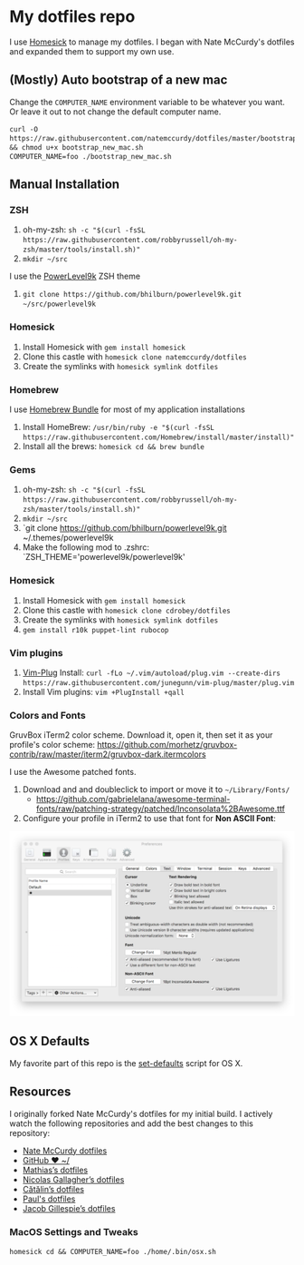 # My dotfiles repo

I use [Homesick](https://github.com/technicalpickles/homesick) to manage my dotfiles.  I began with Nate McCurdy's dotfiles and expanded them to support my own use.

## (Mostly) Auto bootstrap of a new mac

Change the `COMPUTER_NAME` environment variable to be whatever you want. Or leave it out to not change the default computer name.

```
curl -O https://raw.githubusercontent.com/natemccurdy/dotfiles/master/bootstrap_new_mac.sh && chmod u+x bootstrap_new_mac.sh
COMPUTER_NAME=foo ./bootstrap_new_mac.sh
```

## Manual Installation

### ZSH

1. oh-my-zsh: `sh -c "$(curl -fsSL https://raw.githubusercontent.com/robbyrussell/oh-my-zsh/master/tools/install.sh)"`
1. `mkdir ~/src`

I use the [PowerLevel9k](https://github.com/bhilburn/powerlevel9k.git) ZSH theme

1. `git clone https://github.com/bhilburn/powerlevel9k.git ~/src/powerlevel9k`

### Homesick

1. Install Homesick with `gem install homesick`
1. Clone this castle with `homesick clone natemccurdy/dotfiles`
1. Create the symlinks with `homesick symlink dotfiles`

### Homebrew

I use [Homebrew Bundle](https://github.com/Homebrew/homebrew-bundle) for most of my application installations

1. Install HomeBrew: `/usr/bin/ruby -e "$(curl -fsSL https://raw.githubusercontent.com/Homebrew/install/master/install)"`
1. Install all the brews: `homesick cd && brew bundle`

### Gems

1. oh-my-zsh: `sh -c "$(curl -fsSL https://raw.githubusercontent.com/robbyrussell/oh-my-zsh/master/tools/install.sh)"`
1. `mkdir ~/src`
1. `git clone https://github.com/bhilburn/powerlevel9k.git ~/.themes/powerlevel9k
1. Make the following mod to .zshrc:  `ZSH_THEME='powerlevel9k/powerlevel9k'

### Homesick

1. Install Homesick with `gem install homesick`
1. Clone this castle with `homesick clone cdrobey/dotfiles`
1. Create the symlinks with `homesick symlink dotfiles`
1. `gem install r10k puppet-lint rubocop`

### Vim plugins

1. [Vim-Plug](https://github.com/junegunn/vim-plug) Install: `curl -fLo ~/.vim/autoload/plug.vim --create-dirs https://raw.githubusercontent.com/junegunn/vim-plug/master/plug.vim`
1. Install Vim plugins: `vim +PlugInstall +qall`

### Colors and Fonts

GruvBox iTerm2 color scheme. Download it, open it, then set it as your profile's color scheme: <https://github.com/morhetz/gruvbox-contrib/raw/master/iterm2/gruvbox-dark.itermcolors>


I use the Awesome patched fonts.

1. Download and and doubleclick to import or move it to `~/Library/Fonts/`
    * <https://github.com/gabrielelana/awesome-terminal-fonts/raw/patching-strategy/patched/Inconsolata%2BAwesome.ttf>
1. Configure your profile in iTerm2 to use that font for **Non ASCII Font**:

![](screenshots/iterm_text_options.png)

## OS X Defaults

My favorite part of this repo is the [set-defaults](osx/set-defaults.sh) script for OS X.

## Resources

I originally forked Nate McCurdy's dotfiles for my initial build.  I actively watch the following repositories and add the best changes to this repository:

- [Nate McCurdy dotfiles](https://github.com/natemccurdy/dotfiles)
- [GitHub ❤ ~/](http://dotfiles.github.com/)
- [Mathias’s dotfiles](https://github.com/mathiasbynens/dotfiles)
- [Nicolas Gallagher’s dotfiles](https://github.com/necolas/dotfiles)
- [Cătălin’s dotfiles](https://github.com/alrra/dotfiles)
- [Paul's dotfiles](https://github.com/paulirish/dotfiles)
- [Jacob Gillespie’s dotfiles](https://github.com/jacobwg/dotfiles)
### MacOS Settings and Tweaks

```
homesick cd && COMPUTER_NAME=foo ./home/.bin/osx.sh
```

